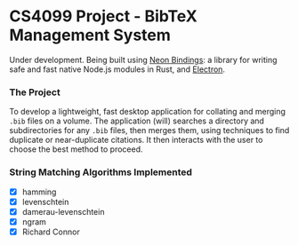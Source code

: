 # CS4099 Project - BibTeX Management System
Under development. Being built using [Neon Bindings](https://neon-bindings.com): a library for writing safe and fast native Node.js modules in Rust, and [Electron](https://www.electronjs.org).

### The Project
To develop a lightweight, fast desktop application for collating and merging `.bib` files on a volume. The application (will) searches a directory and subdirectories for any `.bib` files, then merges them, using techniques to find duplicate or near-duplicate citations. It then interacts with the user to choose the best method to proceed. 

### String Matching Algorithms Implemented
 - [x] hamming
 - [x] levenschtein
 - [x] damerau-levenschtein
 - [x] ngram
 - [x] Richard Connor
